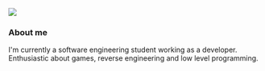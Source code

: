 ![](https://raw.githubusercontent.com/ryusakki/ryusakki/master/question.png)

### About me
I'm currently a software engineering student working as a developer. Enthusiastic about games, reverse engineering and low level programming.

<!--
**ryusakki/ryusakki** is a ✨ _special_ ✨ repository because its `README.md` (this file) appears on your GitHub profile.

Here are some ideas to get you started:

- 🔭 I’m currently working on ...
- 🌱 I’m currently learning ...
- 👯 I’m looking to collaborate on ...
- 🤔 I’m looking for help with ...
- 💬 Ask me about ...
- 📫 How to reach me: ...
- 😄 Pronouns: ...
- ⚡ Fun fact: ...
-->
